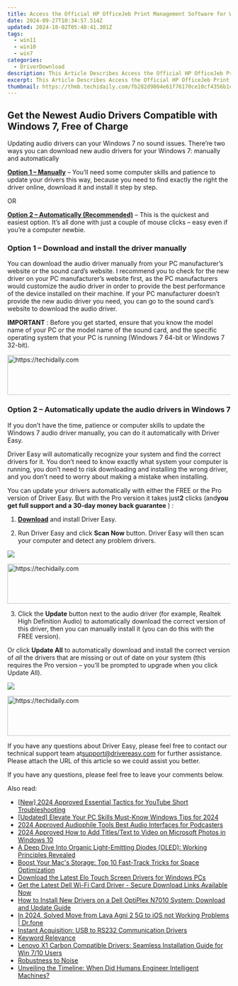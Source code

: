 ```yaml
---
title: Access the Official HP OfficeJeb Print Management Software for Windows-Compatible Printers
date: 2024-09-27T10:34:57.514Z
updated: 2024-10-02T05:48:41.301Z
tags:
  - win11
  - win10
  - win7
categories:
  - DriverDownload
description: This Article Describes Access the Official HP OfficeJeb Print Management Software for Windows-Compatible Printers
excerpt: This Article Describes Access the Official HP OfficeJeb Print Management Software for Windows-Compatible Printers
thumbnail: https://thmb.techidaily.com/fb282d9804e61f76170ce10cf4356b1c491a6302864785ed4f9f0f7226141ae1.jpg
---
```


## Get the Newest Audio Drivers Compatible with Windows 7, Free of Charge

Updating audio drivers can your Windows 7 no sound issues. There’re two ways you can download new audio drivers for your Windows 7: manually and automatically

[**Option 1 – Manually**](https://tools.techidaily.com/drivereasy/download/) – You’ll need some computer skills and patience to update your drivers this way, because you need to find exactly the right the driver online, download it and install it step by step.

OR

[**Option 2 – Automatically (Recommended)**](https://www.drivereasy.com/knowledge/download-audio-drivers-for-windows-7/#option2) – This is the quickest and easiest option. It’s all done with just a couple of mouse clicks – easy even if you’re a computer newbie.

### **Option 1 –**  **Download and install the driver manually**

 You can download the audio driver manually from your PC manufacturer’s website or the sound card’s website. I recommend you to check for the new driver on your PC manufacturer’s website first, as the PC manufacturers would customize the audio driver in order to provide the best performance of the device installed on their machine. If your PC manufacturer doesn’t provide the new audio driver you need, you can go to the sound card’s website to download the audio driver.

**IMPORTANT** : Before you get started, ensure that you know the model name of your PC or the model name of the sound card, and the specific operating system that your PC is running (Windows 7 64-bit or Windows 7 32-bit).

<!-- affiliate ads begin -->
<a href="https://appsumo.8odi.net/c/5597632/2049388/7443" target="_top" id="2049388">
  <img src="//a.impactradius-go.com/display-ad/7443-2049388" border="0" alt="https://techidaily.com" width="728" height="90"/>
</a>
<img height="0" width="0" src="https://appsumo.8odi.net/i/5597632/2049388/7443" style="position:absolute;visibility:hidden;" border="0" />
<!-- affiliate ads end -->

### **Option 2 –  Automatically update the audio drivers in Windows 7**

 If you don’t have the time, patience or computer skills to update the Windows 7 audio driver manually, you can do it automatically with Driver Easy.

 Driver Easy will automatically recognize your system and find the correct drivers for it. You don’t need to know exactly what system your computer is running, you don’t need to risk downloading and installing the wrong driver, and you don’t need to worry about making a mistake when installing.

 You can update your drivers automatically with either the FREE or the Pro version of Driver Easy. But with the Pro version it takes just**2** clicks  (and**you get full support and a 30-day money back guarantee** ) :

 1) **[Download](https://tools.techidaily.com/drivereasy/download/)**   and install Driver Easy.

 2) Run Driver Easy and click **Scan Now**   button. Driver Easy will then scan your computer and detect any problem drivers.

![](https://images.drivereasy.com/wp-content/uploads/2018/09/img_5b9a108aef951.jpg)

<!-- affiliate ads begin -->
<a href="https://ephamedtechinc.pxf.io/c/5597632/2137227/26400" target="_top" id="2137227">
  <img src="//a.impactradius-go.com/display-ad/26400-2137227" border="0" alt="https://techidaily.com" width="728" height="90"/>
</a>
<img height="0" width="0" src="https://ephamedtechinc.pxf.io/i/5597632/2137227/26400" style="position:absolute;visibility:hidden;" border="0" />
<!-- affiliate ads end -->

 3) Click the **Update** button next to the audio driver (for example, Realtek High Definition Audio) to automatically download the correct version of this driver, then you can manually install it (you can do this with the FREE version).

 Or click **Update All**  to automatically download and install the correct version of _all_   the drivers that are missing or out of date on your system (this requires the Pro version – you’ll be prompted to upgrade when you click Update All).

![](https://images.drivereasy.com/wp-content/uploads/2018/09/img_5b9a10b583bee.jpg)

<!-- affiliate ads begin -->
<a href="https://ephamedtechinc.pxf.io/c/5597632/2136621/26400" target="_top" id="2136621">
  <img src="//a.impactradius-go.com/display-ad/26400-2136621" border="0" alt="https://techidaily.com" width="728" height="90"/>
</a>
<img height="0" width="0" src="https://ephamedtechinc.pxf.io/i/5597632/2136621/26400" style="position:absolute;visibility:hidden;" border="0" />
<!-- affiliate ads end -->

 If you have any questions about Driver Easy, please feel free to contact our technical support team at[support@drivereasy.com](https://tools.techidaily.com/drivereasy/download/) for further assistance. Please attach the URL of this article so we could assist you better.

If you have any questions, please feel free to leave your comments below.

<ins class="adsbygoogle"
     style="display:block"
     data-ad-format="autorelaxed"
     data-ad-client="ca-pub-7571918770474297"
     data-ad-slot="1223367746"></ins>

<ins class="adsbygoogle"
     style="display:block"
     data-ad-client="ca-pub-7571918770474297"
     data-ad-slot="8358498916"
     data-ad-format="auto"
     data-full-width-responsive="true"></ins>

<span class="atpl-alsoreadstyle">Also read:</span>
<div><ul>
<li><a href="https://youtube-sure.techidaily.com/024-approved-essential-tactics-for-youtube-short-troubleshooting/"><u>[New] 2024 Approved Essential Tactics for YouTube Short Troubleshooting</u></a></li>
<li><a href="https://fox-boxes.techidaily.com/updated-elevate-your-pc-skills-must-know-windows-tips-for-2024/"><u>[Updated] Elevate Your PC Skills Must-Know Windows Tips for 2024</u></a></li>
<li><a href="https://extra-resources.techidaily.com/2024-approved-audiophile-tools-best-audio-interfaces-for-podcasters/"><u>2024 Approved Audiophile Tools Best Audio Interfaces for Podcasters</u></a></li>
<li><a href="https://fox-glue.techidaily.com/2024-approved-how-to-add-titlestext-to-video-on-microsoft-photos-in-windows-10/"><u>2024 Approved How to Add Titles/Text to Video on Microsoft Photos in Windows 10</u></a></li>
<li><a href="https://technical-tips.techidaily.com/a-deep-dive-into-organic-light-emitting-diodes-oled-working-principles-revealed/"><u>A Deep Dive Into Organic Light-Emitting Diodes (OLED): Working Principles Revealed</u></a></li>
<li><a href="https://discover-exclusive.techidaily.com/boost-your-macs-storage-top-10-fast-track-tricks-for-space-optimization/"><u>Boost Your Mac's Storage: Top 10 Fast-Track Tricks for Space Optimization</u></a></li>
<li><a href="https://hardware-help.techidaily.com/download-the-latest-elo-touch-screen-drivers-for-windows-pcs/"><u>Download the Latest Elo Touch Screen Drivers for Windows PCs</u></a></li>
<li><a href="https://hardware-help.techidaily.com/get-the-latest-dell-wi-fi-card-driver-secure-download-links-available-now/"><u>Get the Latest Dell Wi-Fi Card Driver - Secure Download Links Available Now</u></a></li>
<li><a href="https://hardware-help.techidaily.com/how-to-install-new-drivers-on-a-dell-optiplex-n7010-system-download-and-update-guide/"><u>How to Install New Drivers on a Dell OptiPlex N7010 System: Download and Update Guide</u></a></li>
<li><a href="https://android-transfer.techidaily.com/in-2024-solved-move-from-lava-agni-2-5g-to-ios-not-working-problems-drfone-by-drfone-transfer-from-android-transfer-from-android/"><u>In 2024, Solved Move from Lava Agni 2 5G to iOS not Working Problems | Dr.fone</u></a></li>
<li><a href="https://hardware-help.techidaily.com/instant-acquisition-usb-to-rs232-communication-drivers/"><u>Instant Acquisition: USB to RS232 Communication Drivers</u></a></li>
<li><a href="https://buynow-info.techidaily.com/keyword-relevance/"><u>Keyword Relevance</u></a></li>
<li><a href="https://hardware-help.techidaily.com/lenovo-x1-carbon-compatible-drivers-seamless-installation-guide-for-win-710-users/"><u>Lenovo X1 Carbon Compatible Drivers: Seamless Installation Guide for Win 7/10 Users</u></a></li>
<li><a href="https://hardware-help.techidaily.com/robustness-to-noise/"><u>Robustness to Noise</u></a></li>
<li><a href="https://tech-revival.techidaily.com/unveiling-the-timeline-when-did-humans-engineer-intelligent-machines/"><u>Unveiling the Timeline: When Did Humans Engineer Intelligent Machines?</u></a></li>
</ul></div>

